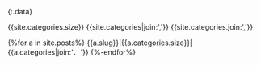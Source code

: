 {:.data}

{{site.categories.size}}
{{site.categories|join:','}}
{{site.categories.join:','}}

{%for a in site.posts%}
{{a.slug}}|{{a.categories.size}}|{{a.categories|join:'、'}}
{%-endfor%}
